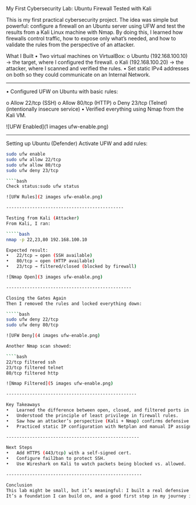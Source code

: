 My First Cybersecurity Lab: Ubuntu Firewall Tested with Kali

This is my first practical cybersecurity project.
The idea was simple but powerful: configure a firewall on an Ubuntu server using UFW and test the results from a Kali Linux machine with Nmap.
By doing this, I learned how firewalls control traffic, how to expose only what’s needed, and how to validate the rules from the perspective of an attacker.

What I Built
•	Two virtual machines on VirtualBox:
o	Ubuntu (192.168.100.10) → the target, where I configured the firewall.
o	Kali (192.168.100.20) → the attacker, where I scanned and verified the rules.
•	Set static IPv4 addresses on both so they could communicate on an Internal Network.

--------------------------------------------------

•	Configured UFW on Ubuntu with basic rules:

o	Allow 22/tcp (SSH)
o	Allow 80/tcp (HTTP)
o	Deny 23/tcp (Telnet) (intentionally insecure service)
•	Verified everything using Nmap from the Kali VM.

![UFW Enabled](1 images ufw-enable.png)

--------------------------------------------

Setting up Ubuntu (Defender)
Activate UFW and add rules:

````bash
sudo ufw enable
sudo ufw allow 22/tcp
sudo ufw allow 80/tcp
sudo ufw deny 23/tcp

````bash
Check status:sudo ufw status

![UFW Rules](2 images ufw-enable.png)

---------------------------------------------

Testing from Kali (Attacker)
From Kali, I ran:

`````bash
nmap -p 22,23,80 192.168.100.10

Expected result:
•	22/tcp → open (SSH available)
•	80/tcp → open (HTTP available)
•	23/tcp → filtered/closed (blocked by firewall)

![Nmap Open](3 images ufw-enable.png)

------------------------------------------------

Closing the Gates Again
Then I removed the rules and locked everything down:

`````bash
sudo ufw deny 22/tcp
sudo ufw deny 80/tcp

![UFW Deny](4 images ufw-enable.png)

Another Nmap scan showed:

````bash
22/tcp filtered ssh
23/tcp filtered telnet
80/tcp filtered http

![Nmap Filtered](5 images ufw-enable.png)

--------------------------------------------------

Key Takeaways
•	Learned the difference between open, closed, and filtered ports in Nmap.
•	Understood the principle of least privilege in firewall rules.
•	Saw how an attacker’s perspective (Kali + Nmap) confirms defensive configurations.
•	Practiced static IP configuration with Netplan and manual IP assignment in Kali.

---------------------------------------------------

Next Steps
•	Add HTTPS (443/tcp) with a self-signed cert.
•	Configure fail2ban to protect SSH.
•	Use Wireshark on Kali to watch packets being blocked vs. allowed.

----------------------------------------------------

Conclusion
This lab might be small, but it’s meaningful: I built a real defensive setup, tested it from an attacker’s perspective, and documented everything.
It’s a foundation I can build on, and a good first step in my journey into practical cybersecurity.
